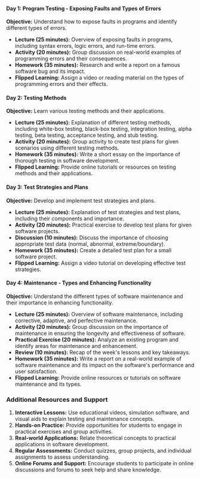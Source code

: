 #### **Day 1: Program Testing - Exposing Faults and Types of Errors**
**Objective:** Understand how to expose faults in programs and identify different types of errors.
- **Lecture (25 minutes):** Overview of exposing faults in programs, including syntax errors, logic errors, and run-time errors.
- **Activity (20 minutes):** Group discussion on real-world examples of programming errors and their consequences.
- **Homework (35 minutes):** Research and write a report on a famous software bug and its impact.
- **Flipped Learning:** Assign a video or reading material on the types of programming errors and their effects.

#### **Day 2: Testing Methods**
**Objective:** Learn various testing methods and their applications.
- **Lecture (25 minutes):** Explanation of different testing methods, including white-box testing, black-box testing, integration testing, alpha testing, beta testing, acceptance testing, and stub testing.
- **Activity (20 minutes):** Group activity to create test plans for given scenarios using different testing methods.
- **Homework (35 minutes):** Write a short essay on the importance of thorough testing in software development.
- **Flipped Learning:** Provide online tutorials or resources on testing methods and their applications.

#### **Day 3: Test Strategies and Plans**
**Objective:** Develop and implement test strategies and plans.
- **Lecture (25 minutes):** Explanation of test strategies and test plans, including their components and importance.
- **Activity (20 minutes):** Practical exercise to develop test plans for given software projects.
- **Discussion (10 minutes):** Discuss the importance of choosing appropriate test data (normal, abnormal, extreme/boundary).
- **Homework (35 minutes):** Create a detailed test plan for a small software project.
- **Flipped Learning:** Assign a video tutorial on developing effective test strategies.

#### **Day 4: Maintenance - Types and Enhancing Functionality**
**Objective:** Understand the different types of software maintenance and their importance in enhancing functionality.
- **Lecture (25 minutes):** Overview of software maintenance, including corrective, adaptive, and perfective maintenance.
- **Activity (20 minutes):** Group discussion on the importance of maintenance in ensuring the longevity and effectiveness of software.
- **Practical Exercise (20 minutes):** Analyze an existing program and identify areas for maintenance and enhancement.
- **Review (10 minutes):** Recap of the week's lessons and key takeaways.
- **Homework (35 minutes):** Write a report on a real-world example of software maintenance and its impact on the software's performance and user satisfaction.
- **Flipped Learning:** Provide online resources or tutorials on software maintenance and its types.

### Additional Resources and Support
1. **Interactive Lessons:** Use educational videos, simulation software, and visual aids to explain testing and maintenance concepts.
2. **Hands-on Practice:** Provide opportunities for students to engage in practical exercises and group activities.
3. **Real-world Applications:** Relate theoretical concepts to practical applications in software development.
4. **Regular Assessments:** Conduct quizzes, group projects, and individual assignments to assess understanding.
5. **Online Forums and Support:** Encourage students to participate in online discussions and forums to seek help and share knowledge.